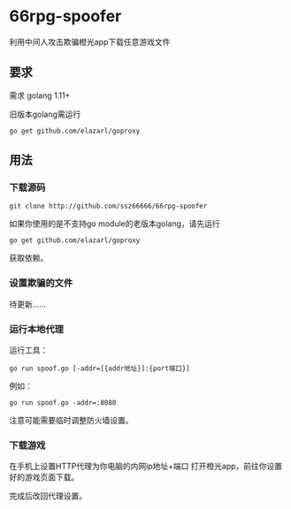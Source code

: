 # 66rpg-spoofer

利用中间人攻击欺骗橙光app下载任意游戏文件

## 要求

需求 golang 1.11+

旧版本golang需运行
```
go get github.com/elazarl/goproxy
```

## 用法

### 下载源码

```
git clone http://github.com/ssz66666/66rpg-spoofer
```
如果你使用的是不支持go module的老版本golang，请先运行
```
go get github.com/elazarl/goproxy
```
获取依赖。

### 设置欺骗的文件

待更新……

### 运行本地代理


运行工具：

```
go run spoof.go [-addr=[{addr地址}]:{port端口}]
```

例如：
```
go run spoof.go -addr=:8080
```

注意可能需要临时调整防火墙设置。

### 下载游戏

在手机上设置HTTP代理为你电脑的内网ip地址+端口
打开橙光app，前往你设置好的游戏页面下载。

完成后改回代理设置。